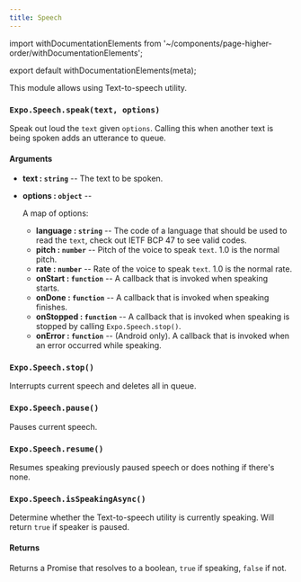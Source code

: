 ```yaml
---
title: Speech
---
```


import withDocumentationElements from '~/components/page-higher-order/withDocumentationElements';

export default withDocumentationElements(meta);

This module allows using Text-to-speech utility.

### `Expo.Speech.speak(text, options)`

Speak out loud the `text` given `options`. Calling this when another text is being spoken adds an utterance to queue.

#### Arguments

-   **text : `string`** -- The text to be spoken.
-   **options : `object`** --

      A map of options:

    -   **language : `string`** -- The code of a language that should be used to read the `text`, check out IETF BCP 47 to see valid codes.
    -   **pitch : `number`** -- Pitch of the voice to speak `text`. 1.0 is the normal pitch.
    -   **rate : `number`** -- Rate of the voice to speak `text`. 1.0 is the normal rate.
    -   **onStart : `function`** -- A callback that is invoked when speaking starts.
    -   **onDone : `function`** -- A callback that is invoked when speaking finishes.
    -   **onStopped : `function`** -- A callback that is invoked when speaking is stopped by calling `Expo.Speech.stop()`.
    -   **onError : `function`** -- (Android only). A callback that is invoked when an error occurred while speaking.

### `Expo.Speech.stop()`

Interrupts current speech and deletes all in queue.

### `Expo.Speech.pause()`

Pauses current speech.

### `Expo.Speech.resume()`

Resumes speaking previously paused speech or does nothing if there's none.

### `Expo.Speech.isSpeakingAsync()`

Determine whether the Text-to-speech utility is currently speaking. Will return `true` if speaker is paused.

#### Returns

Returns a Promise that resolves to a boolean, `true` if speaking, `false` if not.
